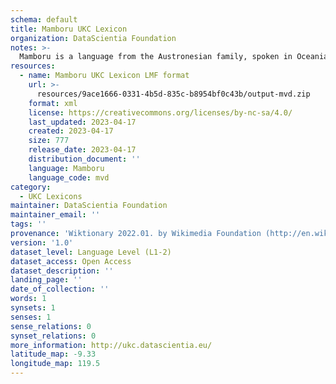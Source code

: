 ```yaml
---
schema: default
title: Mamboru UKC Lexicon
organization: DataScientia Foundation
notes: >-
  Mamboru is a language from the Austronesian family, spoken in Oceania. The UKC Lexicon of Mamboru is represented as a lexico-semantic network. It consists of words, word senses, synsets, as well as sense-level and synset-level relationships.
resources:
  - name: Mamboru UKC Lexicon LMF format
    url: >-
      resources/9ace1666-0331-4b5d-835c-b8954bf0c43b/output-mvd.zip
    format: xml
    license: https://creativecommons.org/licenses/by-nc-sa/4.0/
    last_updated: 2023-04-17
    created: 2023-04-17
    size: 777
    release_date: 2023-04-17
    distribution_document: ''
    language: Mamboru
    language_code: mvd
category:
  - UKC Lexicons
maintainer: DataScientia Foundation
maintainer_email: ''
tags: ''
provenance: 'Wiktionary 2022.01. by Wikimedia Foundation (http://en.wiktionary.org); Princeton WordNet 2.1 by Princeton University (https://wordnet.princeton.edu)'
version: '1.0'
dataset_level: Language Level (L1-2)
dataset_access: Open Access
dataset_description: ''
landing_page: ''
date_of_collection: ''
words: 1
synsets: 1
senses: 1
sense_relations: 0
synset_relations: 0
more_information: http://ukc.datascientia.eu/
latitude_map: -9.33
longitude_map: 119.5
---
```


